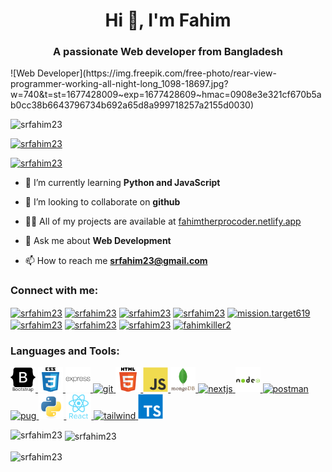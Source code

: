 <h1 align="center">Hi 👋, I'm Fahim</h1>
<h3 align="center">A passionate Web developer from Bangladesh</h3>
![Web Developer](https://img.freepik.com/free-photo/rear-view-programmer-working-all-night-long_1098-18697.jpg?w=740&t=st=1677428009~exp=1677428609~hmac=0908e3e321cf670b5ab0cc38b6643796734b692a65d8a999718257a2155d0030)


<p align="left"> <img src="https://komarev.com/ghpvc/?username=srfahim23&label=Profile%20views&color=0e75b6&style=flat" alt="srfahim23" /> </p>

<p align="left"> <a href="https://github.com/ryo-ma/github-profile-trophy"><img src="https://github-profile-trophy.vercel.app/?username=srfahim23" alt="srfahim23" /></a> </p>

<p align="left"> <a href="https://twitter.com/srfahim23" target="blank"><img src="https://img.shields.io/twitter/follow/srfahim23?logo=twitter&style=for-the-badge" alt="srfahim23" /></a> </p>

- 🌱 I’m currently learning **Python and JavaScript**

- 👯 I’m looking to collaborate on **github**

- 👨‍💻 All of my projects are available at [fahimtherprocoder.netlify.app](fahimtherprocoder.netlify.app)

- 💬 Ask me about **Web Development**

- 📫 How to reach me **srfahim23@gmail.com**

<h3 align="left">Connect with me:</h3>
<p align="left">
<a href="https://codepen.io/srfahim23" target="blank"><img align="center" src="https://raw.githubusercontent.com/rahuldkjain/github-profile-readme-generator/master/src/images/icons/Social/codepen.svg" alt="srfahim23" height="30" width="40" /></a>
<a href="https://twitter.com/srfahim23" target="blank"><img align="center" src="https://raw.githubusercontent.com/rahuldkjain/github-profile-readme-generator/master/src/images/icons/Social/twitter.svg" alt="srfahim23" height="30" width="40" /></a>
<a href="https://stackoverflow.com/users/srfahim23" target="blank"><img align="center" src="https://raw.githubusercontent.com/rahuldkjain/github-profile-readme-generator/master/src/images/icons/Social/stack-overflow.svg" alt="srfahim23" height="30" width="40" /></a>
<a href="https://fb.com/srfahim23" target="blank"><img align="center" src="https://raw.githubusercontent.com/rahuldkjain/github-profile-readme-generator/master/src/images/icons/Social/facebook.svg" alt="srfahim23" height="30" width="40" /></a>
<a href="https://instagram.com/mission.target619" target="blank"><img align="center" src="https://raw.githubusercontent.com/rahuldkjain/github-profile-readme-generator/master/src/images/icons/Social/instagram.svg" alt="mission.target619" height="30" width="40" /></a>
<a href="https://www.hackerrank.com/srfahim23" target="blank"><img align="center" src="https://raw.githubusercontent.com/rahuldkjain/github-profile-readme-generator/master/src/images/icons/Social/hackerrank.svg" alt="srfahim23" height="30" width="40" /></a>
<a href="https://codeforces.com/profile/srfahim23" target="blank"><img align="center" src="https://raw.githubusercontent.com/rahuldkjain/github-profile-readme-generator/master/src/images/icons/Social/codeforces.svg" alt="srfahim23" height="30" width="40" /></a>
<a href="https://www.leetcode.com/srfahim23" target="blank"><img align="center" src="https://raw.githubusercontent.com/rahuldkjain/github-profile-readme-generator/master/src/images/icons/Social/leet-code.svg" alt="srfahim23" height="30" width="40" /></a>
<a href="https://discord.gg/fahimkiller2" target="blank"><img align="center" src="https://raw.githubusercontent.com/rahuldkjain/github-profile-readme-generator/master/src/images/icons/Social/discord.svg" alt="fahimkiller2" height="30" width="40" /></a>
</p>

<h3 align="left">Languages and Tools:</h3>
<p align="left"> <a href="https://getbootstrap.com" target="_blank" rel="noreferrer"> <img src="https://raw.githubusercontent.com/devicons/devicon/master/icons/bootstrap/bootstrap-plain-wordmark.svg" alt="bootstrap" width="40" height="40"/> </a> <a href="https://www.w3schools.com/css/" target="_blank" rel="noreferrer"> <img src="https://raw.githubusercontent.com/devicons/devicon/master/icons/css3/css3-original-wordmark.svg" alt="css3" width="40" height="40"/> </a> <a href="https://expressjs.com" target="_blank" rel="noreferrer"> <img src="https://raw.githubusercontent.com/devicons/devicon/master/icons/express/express-original-wordmark.svg" alt="express" width="40" height="40"/> </a> <a href="https://git-scm.com/" target="_blank" rel="noreferrer"> <img src="https://www.vectorlogo.zone/logos/git-scm/git-scm-icon.svg" alt="git" width="40" height="40"/> </a> <a href="https://www.w3.org/html/" target="_blank" rel="noreferrer"> <img src="https://raw.githubusercontent.com/devicons/devicon/master/icons/html5/html5-original-wordmark.svg" alt="html5" width="40" height="40"/> </a> <a href="https://developer.mozilla.org/en-US/docs/Web/JavaScript" target="_blank" rel="noreferrer"> <img src="https://raw.githubusercontent.com/devicons/devicon/master/icons/javascript/javascript-original.svg" alt="javascript" width="40" height="40"/> </a> <a href="https://www.mongodb.com/" target="_blank" rel="noreferrer"> <img src="https://raw.githubusercontent.com/devicons/devicon/master/icons/mongodb/mongodb-original-wordmark.svg" alt="mongodb" width="40" height="40"/> </a> <a href="https://nextjs.org/" target="_blank" rel="noreferrer"> <img src="https://cdn.worldvectorlogo.com/logos/nextjs-2.svg" alt="nextjs" width="40" height="40"/> </a> <a href="https://nodejs.org" target="_blank" rel="noreferrer"> <img src="https://raw.githubusercontent.com/devicons/devicon/master/icons/nodejs/nodejs-original-wordmark.svg" alt="nodejs" width="40" height="40"/> </a> <a href="https://postman.com" target="_blank" rel="noreferrer"> <img src="https://www.vectorlogo.zone/logos/getpostman/getpostman-icon.svg" alt="postman" width="40" height="40"/> </a> <a href="https://pugjs.org" target="_blank" rel="noreferrer"> <img src="https://cdn.worldvectorlogo.com/logos/pug.svg" alt="pug" width="40" height="40"/> </a> <a href="https://www.python.org" target="_blank" rel="noreferrer"> <img src="https://raw.githubusercontent.com/devicons/devicon/master/icons/python/python-original.svg" alt="python" width="40" height="40"/> </a> <a href="https://reactjs.org/" target="_blank" rel="noreferrer"> <img src="https://raw.githubusercontent.com/devicons/devicon/master/icons/react/react-original-wordmark.svg" alt="react" width="40" height="40"/> </a> <a href="https://tailwindcss.com/" target="_blank" rel="noreferrer"> <img src="https://www.vectorlogo.zone/logos/tailwindcss/tailwindcss-icon.svg" alt="tailwind" width="40" height="40"/> </a> <a href="https://www.typescriptlang.org/" target="_blank" rel="noreferrer"> <img src="https://raw.githubusercontent.com/devicons/devicon/master/icons/typescript/typescript-original.svg" alt="typescript" width="40" height="40"/> </a> </p>

<p><img align="left" src="https://github-readme-stats.vercel.app/api/top-langs?username=srfahim23&show_icons=true&locale=en&layout=compact" alt="srfahim23" /></p>

<p>&nbsp;<img align="center" src="https://github-readme-stats.vercel.app/api?username=srfahim23&show_icons=true&locale=en" alt="srfahim23" /></p>

<p><img align="center" src="https://github-readme-streak-stats.herokuapp.com/?user=srfahim23&" alt="srfahim23" /></p>

